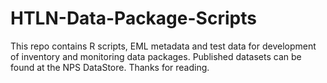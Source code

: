# HTLN-Data-Package-Scripts

This repo contains R scripts, EML metadata and test data for 
development of inventory and monitoring data packages. Published
datasets can be found at the NPS DataStore. Thanks for reading.

